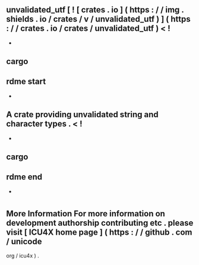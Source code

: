 #
unvalidated_utf
[
!
[
crates
.
io
]
(
https
:
/
/
img
.
shields
.
io
/
crates
/
v
/
unvalidated_utf
)
]
(
https
:
/
/
crates
.
io
/
crates
/
unvalidated_utf
)
<
!
-
-
cargo
-
rdme
start
-
-
>
A
crate
providing
unvalidated
string
and
character
types
.
<
!
-
-
cargo
-
rdme
end
-
-
>
#
#
More
Information
For
more
information
on
development
authorship
contributing
etc
.
please
visit
[
ICU4X
home
page
]
(
https
:
/
/
github
.
com
/
unicode
-
org
/
icu4x
)
.
